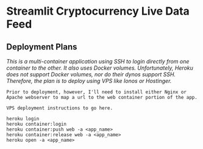 # Streamlit Cryptocurrency Live Data Feed #

## Deployment Plans ##
_This is a multi-container application using SSH to login directly from one container to the other. It also uses Docker volumes. Unfortunately, Heroku does not support Docker volumes, nor do their dynos support SSH. Therefore, the plan is to deploy using VPS like Ionos or Hostinger._
```
Prior to deployment, however, I'll need to install either Nginx or Apache webserver to map a url to the web container portion of the app.
```
```
VPS deployment instructions to go here.

heroku login
heroku container:login
heroku container:push web -a <app_name>
heroku container:release web -a <app_name>
heroku open -a <app_name>
```